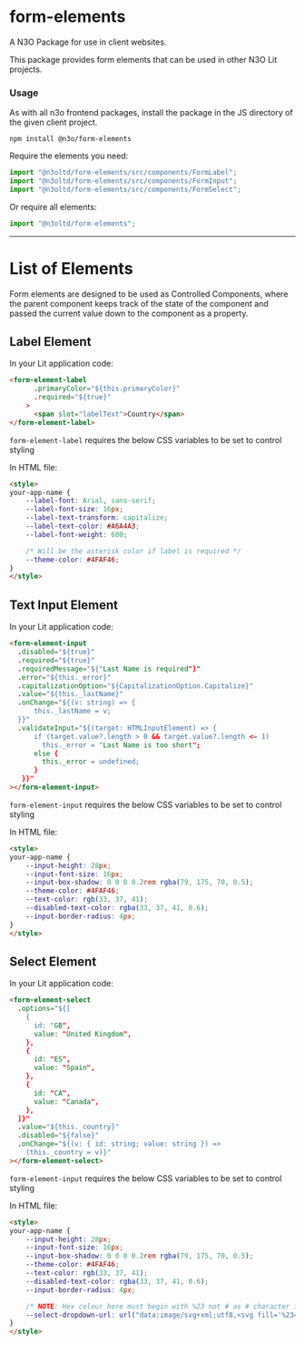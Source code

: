 # form-elements

A N3O Package for use in client websites.

This package provides form elements that can be used in other N3O Lit projects.


### Usage

As with all n3o frontend packages, install the package in the JS directory of the given client project.

```shell script
npm install @n3o/form-elements
```

Require the elements you need:

```javascript
import "@n3oltd/form-elements/src/components/FormLabel";
import "@n3oltd/form-elements/src/components/FormInput";
import "@n3oltd/form-elements/src/components/FormSelect";
```

Or require all elements:

```javascript
import "@n3oltd/form-elements";
```

---

# List of Elements

Form elements are designed to be used as Controlled Components, where the parent component keeps track of the state of the component and passed the current value down to the component as a property.

## Label Element

In your Lit application code:
```html
<form-element-label
      .primaryColor="${this.primaryColor}"
      .required="${true}"
    >
      <span slot="labelText">Country</span>
</form-element-label>
```

`form-element-label` requires the below CSS variables to be set to control styling

In HTML file:
```html
<style>
your-app-name {
    --label-font: Arial, sans-serif;
    --label-font-size: 16px;
    --label-text-transform: capitalize;
    --label-text-color: #A6A4A3;
    --label-font-weight: 600;

    /* Will be the asterisk color if label is required */
    --theme-color: #4FAF46;
}
</style>
```

## Text Input Element

In your Lit application code:
```html
<form-element-input
  .disabled="${true}"
  .required="${true}"
  .requiredMessage="${"Last Name is required"}"
  .error="${this._error}"
  .capitalizationOption="${CapitalizationOption.Capitalize}"
  .value="${this._lastName}"
  .onChange="${(v: string) => {
      this._lastName = v;
  }}"
  .validateInput="${(target: HTMLInputElement) => {
      if (target.value?.length > 0 && target.value?.length <= 1)
        this._error = "Last Name is too short";
      else {
        this._error = undefined;
      }
   }}"
></form-element-input>
```

`form-element-input` requires the below CSS variables to be set to control styling

In HTML file:
```html
<style>
your-app-name {
    --input-height: 28px;
    --input-font-size: 16px;
    --input-box-shadow: 0 0 0 0.2rem rgba(79, 175, 70, 0.5);
    --theme-color: #4FAF46;
    --text-color: rgb(33, 37, 41);
    --disabled-text-color: rgba(33, 37, 41, 0.6);
    --input-border-radius: 4px;
}
</style>
```

## Select Element

In your Lit application code:
```html
<form-element-select
  .options="${[
    {
      id: "GB",
      value: "United Kingdom",
    },
    {
      id: "ES",
      value: "Spain",
    },
    {
      id: "CA",
      value: "Canada",
    },
  ]}"
  .value="${this._country}"
  .disabled="${false}"
  .onChange="${(v: { id: string; value: string }) =>
    (this._country = v)}"
></form-element-select>
```

`form-element-input` requires the below CSS variables to be set to control styling

In HTML file:
```html
<style>
your-app-name {
    --input-height: 28px;
    --input-font-size: 16px;
    --input-box-shadow: 0 0 0 0.2rem rgba(79, 175, 70, 0.5);
    --theme-color: #4FAF46;
    --text-color: rgb(33, 37, 41);
    --disabled-text-color: rgba(33, 37, 41, 0.6);
    --input-border-radius: 4px;

    /* NOTE: Hex colour here must begin with %23 not # as # character is considered a fragment identifier. */
    --select-dropdown-url: url("data:image/svg+xml;utf8,<svg fill='%234FAF46' height='26' viewBox='0 0 26 26' width='26' xmlns='http://www.w3.org/2000/svg'><path d='M7 10l5 5 5-5z'/><path d='M0 0h24v24H0z' fill='none'/></svg>");
}
</style>
```
